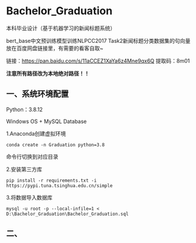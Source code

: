 # Bachelor_Graduation
本科毕业设计（基于机器学习的新闻标题系统）

bert_base中文预训练模型训练NLPCC2017 Task2新闻标题分类数据集的句向量放在百度网盘链接里，有需要的看客自取~

链接：https://pan.baidu.com/s/11aCCEZ1XaYa6z4Mne9qx6Q 
提取码：8m01 

__注意所有路径改为本地绝对路径！！__

## 一、系统环境配置

Python：3.8.12

Windows OS + MySQL Database

1.Anaconda创建虚拟环境

`conda create -n Graduation python=3.8`

命令行切换到对应目录

2.安装第三方库

`pip install -r requirements.txt -i https://pypi.tuna.tsinghua.edu.cn/simple`

3.将数据导入数据库

`mysql -u root -p --local-infile=1 < D:\Bachelor_Graduation\Bachelor_Graduation.sql`

## 二、